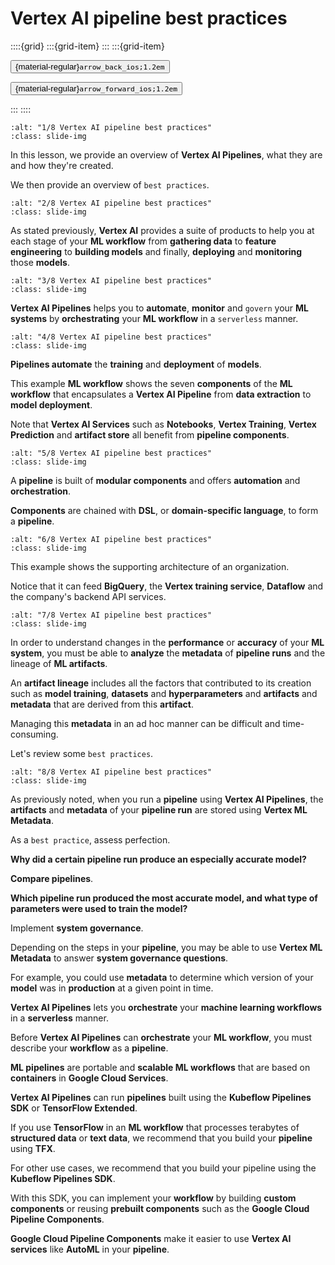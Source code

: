 # Vertex AI pipeline best practices

<aside class="margin sidebar">

::::{grid}
:::{grid-item}
:::
:::{grid-item}
<div id="slide-controls" class="btn-toolbar justify-content-between">

<button id="arrow_back" class="sd-btn">{material-regular}`arrow_back_ios;1.2em`</button>

<button id="arrow_forward" class="sd-btn">{material-regular}`arrow_forward_ios;1.2em`</button>
</div>
:::
::::
</aside>
<div class="slides">
<div>

```{image} ../../../images/gcp_courses/ml_in_the_enterprise/best_practices_for_ml_develo/vertex_ai_pipeline_best_practices/001.jpg
:alt: "1/8 Vertex AI pipeline best practices"
:class: slide-img
```
<div class="cell tag_remove-input tag_output_scroll docutils container">
<div class="cell_output docutils container">

In this lesson, we provide an overview of **Vertex AI Pipelines**, what they are and how they're created. 

We then provide an overview of `best practices`.
</div>
</div>
</div>
</div>
<div class="slides">
<div>

```{image} ../../../images/gcp_courses/ml_in_the_enterprise/best_practices_for_ml_develo/vertex_ai_pipeline_best_practices/003.jpg
:alt: "2/8 Vertex AI pipeline best practices"
:class: slide-img
```
<div class="cell tag_remove-input tag_output_scroll docutils container">
<div class="cell_output docutils container">

As stated previously, **Vertex AI** provides a suite of products to help you at each stage of your **ML workflow** from **gathering data** to **feature engineering** to **building models** and finally, **deploying** and **monitoring** those **models**.
</div>
</div>
</div>
</div>
<div class="slides">
<div>

```{image} ../../../images/gcp_courses/ml_in_the_enterprise/best_practices_for_ml_develo/vertex_ai_pipeline_best_practices/005.jpg
:alt: "3/8 Vertex AI pipeline best practices"
:class: slide-img
```
<div class="cell tag_remove-input tag_output_scroll docutils container">
<div class="cell_output docutils container">

**Vertex AI Pipelines** helps you to **automate**, **monitor** and `govern` your **ML systems** by **orchestrating** your **ML workflow** in a `serverless` manner.
</div>
</div>
</div>
</div>
<div class="slides">
<div>

```{image} ../../../images/gcp_courses/ml_in_the_enterprise/best_practices_for_ml_develo/vertex_ai_pipeline_best_practices/006.jpg
:alt: "4/8 Vertex AI pipeline best practices"
:class: slide-img
```
<div class="cell tag_remove-input tag_output_scroll docutils container">
<div class="cell_output docutils container">

**Pipelines automate** the **training** and **deployment** of **models**. 

This example **ML workflow** shows the seven **components** of the **ML workflow** that encapsulates a **Vertex AI Pipeline** from **data extraction** to **model deployment**. 

Note that **Vertex AI Services** such as **Notebooks**, **Vertex Training**, **Vertex Prediction** and **artifact store** all benefit from **pipeline components**.
</div>
</div>
</div>
</div>
<div class="slides">
<div>

```{image} ../../../images/gcp_courses/ml_in_the_enterprise/best_practices_for_ml_develo/vertex_ai_pipeline_best_practices/007.jpg
:alt: "5/8 Vertex AI pipeline best practices"
:class: slide-img
```
<div class="cell tag_remove-input tag_output_scroll docutils container">
<div class="cell_output docutils container">

A **pipeline** is built of **modular components** and offers **automation** and **orchestration**. 

**Components** are chained with **DSL**, or **domain-specific language**, to form a **pipeline**.
</div>
</div>
</div>
</div>
<div class="slides">
<div>

```{image} ../../../images/gcp_courses/ml_in_the_enterprise/best_practices_for_ml_develo/vertex_ai_pipeline_best_practices/008.jpg
:alt: "6/8 Vertex AI pipeline best practices"
:class: slide-img
```
<div class="cell tag_remove-input tag_output_scroll docutils container">
<div class="cell_output docutils container">

This example shows the supporting architecture of an organization.

Notice that it can feed **BigQuery**, the **Vertex training service**, **Dataflow** and the company's backend API services.
</div>
</div>
</div>
</div>
<div class="slides">
<div>

```{image} ../../../images/gcp_courses/ml_in_the_enterprise/best_practices_for_ml_develo/vertex_ai_pipeline_best_practices/009.jpg
:alt: "7/8 Vertex AI pipeline best practices"
:class: slide-img
```
<div class="cell tag_remove-input tag_output_scroll docutils container">
<div class="cell_output docutils container">

In order to understand changes in the **performance** or **accuracy** of your **ML system**, you must be able to **analyze** the **metadata** of **pipeline runs** and the lineage of **ML artifacts**. 

An **artifact lineage** includes all the factors that contributed to its creation such as **model training**, **datasets** and **hyperparameters** and **artifacts** and **metadata** that are derived from this **artifact**. 

Managing this **metadata** in an ad hoc manner can be difficult and time-consuming. 

Let's review some `best practices`.
</div>
</div>
</div>
</div>
<div class="slides">
<div>

```{image} ../../../images/gcp_courses/ml_in_the_enterprise/best_practices_for_ml_develo/vertex_ai_pipeline_best_practices/010.jpg
:alt: "8/8 Vertex AI pipeline best practices"
:class: slide-img
```
<div class="cell tag_remove-input tag_output_scroll docutils container">
<div class="cell_output docutils container">

As previously noted, when you run a **pipeline** using **Vertex AI Pipelines**, the **artifacts** and **metadata** of your **pipeline run** are stored using **Vertex ML Metadata**. 

As a `best practice`, assess perfection.

**Why did a certain pipeline run produce an especially accurate model?**

**Compare pipelines**. 

**Which pipeline run produced the most accurate model, and what type of parameters were used to train the model?**

Implement **system governance**. 

Depending on the steps in your **pipeline**, you may be able to use **Vertex ML Metadata** to answer **system governance questions**. 

For example, you could use **metadata** to determine which version of your **model** was in **production** at a given point in time. 

**Vertex AI Pipelines** lets you **orchestrate** your **machine learning workflows** in a **serverless** manner. 

Before **Vertex AI Pipelines** can **orchestrate** your **ML workflow**, you must describe your **workflow** as a **pipeline**. 

**ML pipelines** are portable and **scalable ML workflows** that are based on **containers** in **Google Cloud Services**. 

**Vertex AI Pipelines** can run **pipelines** built using the **Kubeflow Pipelines SDK** or **TensorFlow Extended**. 

If you use **TensorFlow** in an **ML workflow** that processes terabytes of **structured data** or **text data**, we recommend that you build your **pipeline** using **TFX**. 

For other use cases, we recommend that you build your pipeline using the **Kubeflow Pipelines SDK**. 

With this SDK, you can implement your **workflow** by building **custom components** or reusing **prebuilt components** such as the **Google Cloud Pipeline Components**. 

**Google Cloud Pipeline Components** make it easier to use **Vertex AI services** like **AutoML** in your **pipeline**.
</div>
</div>
</div>
</div>
